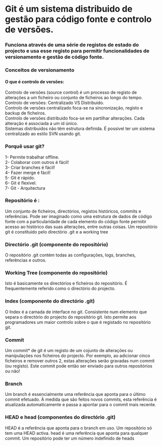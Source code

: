 <h1>Git é um sistema distribuido de gestão para código fonte e controlo de versões.</h1>
<h3>Funciona através de uma série de registos de estado do projecto e usa esse registo para permitir funcionalidades de versionamento e gestão de código fonte.</h3>

<h3>Conceitos de versionamento</h3>
<h4>O que é controlo de versões:</h4> 
Controlo de versões (source control) é um processo de registo de alterações a um ficheiro ou conjunto de ficheiros ao longo do tempo.<br>
Controlo de versões: Centralizado VS Distribuido.<br>
Controlo de versões centralizado foca-se na sincronização, registo e backup de ficheiros.<br>
Controlo de versões distribuido foca-se em partilhar alterações. Cada alteração é associada a um id único.<br>
Sistemas distribuidos não têm estrutura definida. É possivel ter um sistema centralizado ao estilo SVN usando git.<br>


<h3>Porquê usar git?</h3>
1- Permite trabalhar offline.</br>
2- Colaborar com outros é fácil!</br>
3- Criar branches é fácil!</br>
4- Fazer merge é fácil!</br>
5- Git é rápido.</br>
6- Git é flexivel.</br>
7- Git - Arquitectura</br>

<h3>Repositório é :</h3>
Um conjunto de ficheiros, directórios, registos históricos, commits e referências. Pode ser imaginado como uma estrutura de dados de código fonte com a particularidade de cada elemento do código fonte permitir acesso ao histórico das suas alterações, entre outras coisas.
Um repositório git é constituido pelo directório .git e a working tree


<h3>Directório .git (componente do repositório)</h3>
O repositório .git contém todas as configurações, logs, branches, referências e outros.

<h3>Working Tree (componente do repositório)</h3>
Isto é basicamente os directórios e ficheiros do repositório. É frequentemente referido como o directório do projecto.

<h3>Index (componente do directório .git)</h3>
O Index é a camada de interface no git. Consistente num elemento que separa o directório do projecto do repositório git. Isto permite aos programadores um maior controlo sobre o que é registado no repositório git.

<h3>Commit</h3>
Um commit* de git é um registo de um cojunto de alterações ou manipulações nos ficheiros do projecto. Por exemplo, ao adicionar cinco ficheiros e remover outros 2, estas alterações serão gravadas num commit (ou registo). Este commit pode então ser enviado para outros repositórios ou não!

<h3>Branch</h3>
Um branch é essencialmente uma referência que aponta para o último commit efetuado. À medida que são feitos novos commits, esta referência é atualizada automaticamente e passa a apontar para o commit mais recente.

<h3> HEAD e head (componentes do directório .git) </h3>
HEAD é a referência que aponta para o branch em uso. Um repositório só tem uma HEAD activa. head é uma referência que aponta para qualquer commit. Um repositório pode ter um número indefinido de heads
